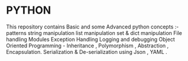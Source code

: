 # PYTHON
This repository contains Basic and some Advanced python concepts :- 
patterns 
string manipulation
list manipulation
set & dict manipulation
File handling
Modules 
Exception Handling
Logging and debugging
Object Oriented Programming - Inheritance , Polymorphism , Abstraction , Encapsulation.
Serialization & De-serialization using Json , YAML .
